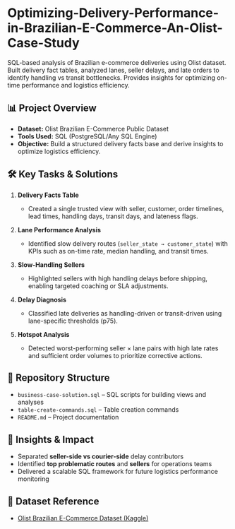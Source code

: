# Optimizing-Delivery-Performance-in-Brazilian-E-Commerce-An-Olist-Case-Study
SQL-based analysis of Brazilian e-commerce deliveries using Olist dataset. Built delivery fact tables, analyzed lanes, seller delays, and late orders to identify handling vs transit bottlenecks. Provides insights for optimizing on-time performance and logistics efficiency.

## 📊 Project Overview  
- **Dataset:** Olist Brazilian E-Commerce Public Dataset  
- **Tools Used:** SQL (PostgreSQL/Any SQL Engine)  
- **Objective:** Build a structured delivery facts base and derive insights to optimize logistics efficiency.  

## 🛠 Key Tasks & Solutions  
1. **Delivery Facts Table**  
   - Created a single trusted view with seller, customer, order timelines, lead times, handling days, transit days, and lateness flags.  

2. **Lane Performance Analysis**  
   - Identified slow delivery routes (`seller_state → customer_state`) with KPIs such as on-time rate, median handling, and transit times.  

3. **Slow-Handling Sellers**  
   - Highlighted sellers with high handling delays before shipping, enabling targeted coaching or SLA adjustments.  

4. **Delay Diagnosis**  
   - Classified late deliveries as handling-driven or transit-driven using lane-specific thresholds (p75).  

5. **Hotspot Analysis**  
   - Detected worst-performing seller × lane pairs with high late rates and sufficient order volumes to prioritize corrective actions.  

## 📂 Repository Structure  
- `business-case-solution.sql` – SQL scripts for building views and analyses  
- `table-create-commands.sql` – Table creation commands  
- `README.md` – Project documentation  

## 🚀 Insights & Impact  
- Separated **seller-side vs courier-side** delay contributors  
- Identified **top problematic routes** and **sellers** for operations teams  
- Delivered a scalable SQL framework for future logistics performance monitoring  

## 📎 Dataset Reference  
- [Olist Brazilian E-Commerce Dataset (Kaggle)](https://www.kaggle.com/datasets/olistbr/brazilian-ecommerce)  
